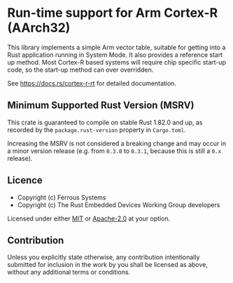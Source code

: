 # Run-time support for Arm Cortex-R (AArch32)

This library implements a simple Arm vector table, suitable for getting into a
Rust application running in System Mode. It also provides a reference start
up method. Most Cortex-R based systems will require chip specific start-up
code, so the start-up method can over overridden.

See <https://docs.rs/cortex-r-rt> for detailed documentation.

## Minimum Supported Rust Version (MSRV)

This crate is guaranteed to compile on stable Rust 1.82.0 and up, as recorded
by the `package.rust-version` property in `Cargo.toml`.

Increasing the MSRV is not considered a breaking change and may occur in a
minor version release (e.g. from `0.3.0` to `0.3.1`, because this is still a
`0.x` release).

## Licence

* Copyright (c) Ferrous Systems
* Copyright (c) The Rust Embedded Devices Working Group developers

Licensed under either [MIT](./LICENSE-MIT) or [Apache-2.0](./LICENSE-APACHE) at
your option.

## Contribution

Unless you explicitly state otherwise, any contribution intentionally submitted
for inclusion in the work by you shall be licensed as above, without any
additional terms or conditions.
